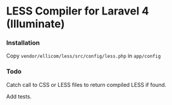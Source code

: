 # LESS Compiler for Laravel 4 (Illuminate)

### Installation

Copy `vendor/ellicom/less/src/config/less.php` in `app/config`

### Todo

Catch call to CSS or LESS files to return compiled LESS if found.

Add tests.